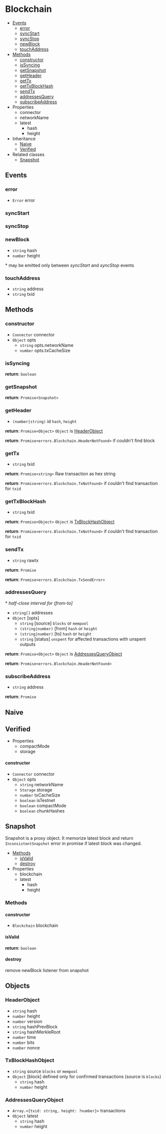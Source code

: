 # Blockchain

  * [Events](#events)
    * [error](#error)
    * [syncStart](#syncstart)
    * [syncStop](#syncstop)
    * [newBlock](#newblock)
    * [touchAddress](#touchAddress)
  * [Methods](#methods)
    * [constructor](#constructor)
    * [isSyncing](#issyncing)
    * [getSnapshot](#getsnapshot)
    * [getHeader](#getheader)
    * [getTx](#gettx)
    * [getTxBlockHash](#gettxblockhash)
    * [sendTx](#sendtx)
    * [addressesQuery](#addressesquery)
    * [subscribeAddress](#subscribeaddress)
  * Properties
    * connector
    * networkName
    * latest
      * hash
      * height
  * Inheritance
    * [Naive](#naive)
    * [Verified](#verified)
  * Related classes
    * [Snapshot](#snapshot)

## Events

### error

  * `Error` error

### syncStart

### syncStop

### newBlock

  * `string` hash
  * `number` height

  \* may be emitted only between *syncStart* and *syncStop* events

### touchAddress

  * `string` address
  * `string` txid

## Methods

### constructor

  * `Connector` connector
  * `Object` opts
    * `string` opts.networkName
    * `number` opts.txCacheSize

### isSyncing

**return**: `boolean`

### getSnapshot

**return**: `Promise<Snapshot>`

### getHeader

  * `(number|string)` id `hash`, `height`

**return**: `Promise<Object>` `Object` is [HeaderObject](#headerobject)

**return**: `Promise<errors.Blockchain.HeaderNotFound>` if couldn't find block

### getTx

  * `string` txid

**return**: `Promise<string>` Raw transaction as hex string

**return**: `Promise<errors.Blockchain.TxNotFound>` if couldn't find transaction for `txid`

### getTxBlockHash

  * `string` txid

**return**: `Promise<Object>` `Object` is [TxBlockHashObject](#txblockhashobject)

**return**: `Promise<errors.Blockchain.TxNotFound>` if couldn't find transaction for `txid`

### sendTx

  * `string` rawtx

**return**: `Promise`

**return**: `Promise<errors.Blockchain.TxSendError>`

### addressesQuery

  \* *half-close interval for (from-to]*

  * `string[]` addresses
  * `Object` [opts]
    * `string` [source] `blocks` or `mempool`
    * `(string|number)` [from] `hash` or `height`
    * `(string|number)` [to] `hash` or `height`
    * `string` [status] `unspent` for affected transactions with unspent outputs

**return**: `Promise<Object>` `Object` is [AddressesQueryObject](#addressesqueryobject)

**return**: `Promise<errors.Blockchain.HeaderNotFound>`

### subscribeAddress

  * `string` address

**return**: `Promise`

## Naive

## Verified

  * Properties
    * compactMode
    * storage

#### constructor

  * `Connector` connector
  * `Object` opts
    * `string` networkName
    * `Storage` storage
    * `number` txCacheSize
    * `boolean` isTestnet
    * `boolean` compactMode
    * `boolean` chunkHashes

## Snapshot

Snapshot is a proxy object. It memorize latest block and return `InconsistentSnapshot` error in promise if latest block was changed.

  * [Methods](#methods)
    * [isValid](#isvalid)
    * [destroy](#destroy)
  * Properties
    * blockchain
    * latest
      * hash
      * height

### Methods

#### constructor

  * `Blockchain` blockchain

#### isValid

**return**: `boolean`

#### destroy

remove newBlock listener from snapshot

## Objects

### HeaderObject

  * `string` hash
  * `number` height
  * `number` version
  * `string` hashPrevBlock
  * `string` hashMerkleRoot
  * `number` time
  * `number` bits
  * `number` nonce

### TxBlockHashObject

  * `string` source `blocks` or `mempool`
  * `Object` [block] defined only for confirmed transactions (source is `blocks`)
    * `string` hash
    * `number` height

### AddressesQueryObject

  * `Array.<{txid: string, height: ?number}>` transactions
  * `Object` latest
    * `string` hash
    * `number` height
